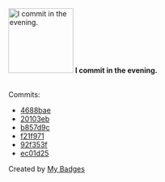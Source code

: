 <img src="https://github.com/my-badges/my-badges/blob/master/src/all-badges/time-of-commit/evening-commits.png?raw=true" alt="I commit in the evening." title="I commit in the evening." width="128">
<strong>I commit in the evening.</strong>
<br><br>

Commits:

- <a href="https://github.com/ccamel/playground-protoactor.go/commit/4688bae2d64c9a0d770e63948ecd7a4098558eee">4688bae</a>
- <a href="https://github.com/ccamel/playground-protoactor.go/commit/20103eb739c7992405359353430c15f29eeb65ce">20103eb</a>
- <a href="https://github.com/ccamel/playground-protoactor.go/commit/b857d9c9e7a792dc8e51b578498d96be0e4b24ef">b857d9c</a>
- <a href="https://github.com/ccamel/playground-protoactor.go/commit/f21f971c097713df707b1bcd14150a2efb783f87">f21f971</a>
- <a href="https://github.com/ccamel/playground-protoactor.go/commit/92f353f9b2495be15e2d8d98d3cf4a89bceceb51">92f353f</a>
- <a href="https://github.com/ccamel/playground-protoactor.go/commit/ec01d254c0139fdb5cb9475ee5c70f00222ee736">ec01d25</a>


Created by <a href="https://github.com/my-badges/my-badges">My Badges</a>